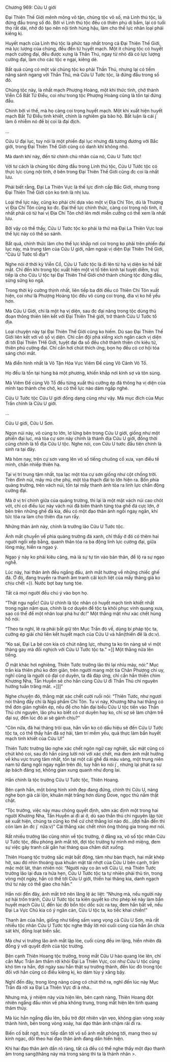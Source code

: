 




Chương 969: Cửu U giới


Đại Thiên Thế Giới mênh mông vô tận, chủng tộc vô số, mà Linh thú tộc, là đứng đầu trong số đó. Bởi vì Linh thú tộc đều có thiên phú dị bẩm, lại có tuổi thọ rất dài, nhờ đó tạo nên nội tình hùng hậu, làm cho thế lực nhân loại phải kiêng kị.

Huyết mạch của Linh thú tộc là phức tạp nhất trong cả Đại Thiên Thế Giới, mà lực lượng của chúng, đều đến từ huyết mạch. Một it chủng tộc có huyết mạch cường đại, đều được xưng là Thần Thú, ngay từ nhỏ đã có lực lượng cường đại, làm cho các tộc e ngại, kiêng dè.

Bất quá cũng có một vài chủng tộc ko phải Thần Thú, nhưng lại có tiềm năng sánh ngang với Thần Thú, mà Cửu U Tước tộc, là đứng đầu trong số đó.

Chủng tộc này, là nhất mạch Phượng Hoàng, một khi thức tỉnh, chở thành Viễn Cổ Bất Tử Điểu, coi như trong tộc Phượng Hoàng cũng là tồn tại đứng đầu.

Chính bởi vì thế, mà họ càng coi trọng huyết mạch. Một khi xuất hiện huyết mạch Bất Tử Điểu tinh khiết, chính là nghiêm gia bảo hộ. Bất luận là cái j` làm ô nhiễm nó đề bị coi là đại địch.

...

Cửu U đại lục, tuy nói là một phiến đại lục nhưng đã tương đương với Bắc giới, trong Đại Thiên Thế Giới cũng có danh khí không nhỏ.

Mà danh khí này, đến từ chính chủ nhân của nó, Cửu U Tước tộc!

Với tư cách là chủng tộc đứng đầu trong Linh thú tộc, Cửu U Tước tộc có thực lực cùng nội tình, ở bên trong Đại Thiên Thế Giới cũng đc coi là nhất lưu.

Phải biết rằng, Đại La Thiên Vực là thế lực đỉnh cấp Bắc Giới, nhưng trong Đại Thiên Thế Giới còn ko tình là nhị lưu.

Loại thế lực này, cũng ko phải chỉ dựa vào một vị Địa Chí Tôn, dù là Thượng vị Địa Chí Tôn cũng ko đc. Đại thế lực chính thức, càng coi trọng nội tình, ít nhất phải có từ hai vị Địa Chí Tôn chở lên mới miễn cưỡng có thể xem là nhất lưu.

Bởi vậy có thể thấy, Cửu U Tước tộc ko phải là thứ mà Đại La Thiên Vực loại thế lực này có thể so sánh.

Bất quá, chính thức làm cho thế lực khắp nơi coi trọng ko phải trên phiến đại lục này, mà trung tâm của Cửu U giới, nằm ngoài vị diện Đại Thiên Thế Giới, “Cửu U Tước tổ địa”!

Nghe nói ở thời kỳ Viễn Cổ, Cửu U Tước tộc là đi lên từ hạ vị diện ko hề bắt mắt. Chỉ đến khi trong tộc xuất hiện một vị tổ tiên kinh tai tuyệt diễm, trực tiếp là cho Cửu U tộc tại Đại Thiên Thế Giới chở thành chủng tộc đứng đầu, sừng sững ko ngã.

Trong thời kỳ cường thịnh nhất, liên tiếp ba đời đều có Thiên Chí Tôn xuất hiện, coi như là Phượng Hoàng tộc đều vô cùng coi trọng, đia vị ko hề yếu hơn.

Mà Cửu U Giới, chỉ là một hạ vị diện, sau đc đại năng trong tộc dùng thủ đoạn thông thiên liên kết với Đại Thiên Thê giới, trở thành Cửu U Tước tổ địa.

Loại chuyện này tại Đại Thiên Thế Giới cũng ko hiếm. Dù sao Đại Thiên Thế Giới liên kết với vô số vị diện. Chỉ cần đội phá xiềng xích ngăn cách vị diện đi tới Đại Thiên THế Giới, tuyệt đại đa số đều chở thành thiên chi kiêu tử, thiên phú cường đại. Chỉ cần hơi chút thích ứng, bọn họ đều có cơ hội tỏa sáng chói mắt.

Mà điển hình nhất là Vô Tận Hỏa Vực Viêm Đế cùng Võ Cảnh Võ Tổ.

Họ đều là tồn tại hùng bá một phương, khiến khắp nơi kính sợ và tôn sùng.

Mà Viêm Đế cùng Võ Tổ đếu từng xuất thủ cưỡng ép đả thông hạ vị diện của mình tạo thành che chở, ko có thế lực nào dám ngấp nghé.

Cửu U Tước tộc Cửu U giới đồng dạng cũng như vậy. Mà mục đích của Mục Trần chính là Cửu U giới.

...

Cửu U giới, Cửu U Sơn.

Ngọn núi này, vô cùng to lớn, lơ lửng bên trong Cửu U giới, giống như một phiến đại lục, mà tòa cự sơn này chính là thánh địa Cửu U giới, đồng thời cũng chính là tổ địa Cửu U tộc. Nghe nói, con Cửu U tước đầu tiên chính là sinh ra tại đây.

Mà hôm nay, trên cự sơn vang lên vô số tiếng chuông cổ xưa, vạn điểu tề minh, chấn nhiếp thiên hạ.

Tại vị trí trung tậm nhất, tọa lạc một tòa cự sơn giống như cột chống trời. Trên đỉnh núi, mây mù che phủ, một tòa thạch đài to lớn hiện ra. Bốn phía quảng trường, trên vách núi, tồn tại mấy thanh ảnh tỏa ra linh lực chấn động cường đại.

Mà ở vị trí chính giữa của quảng trường, thì lại là một mặt vách núi cao chót vót, chỉ có điều lúc này vách núi đã biến thành từng tòa ghế đá cực lớn, ở bên trên những ghế đá kia, đều có một đạo thân ảnh ngồi ngay ngắn, khí tức tỏa ra làm cho thiên địa run rẩy.

Những thân ảnh này, chính là trưởng lão Cửu U Tước tộc.

Ánh mắt chuyển về phìa quảng trường đá xanh, chỉ thấy ở đó có thêm hai người ngồi xếp bằng, quanh thân tỏa ra ba động linh lực cường đại, giữa lông mày, hiển ra ngạo ý.

Ngạo ý này ko phải kiêu căng, mà là sự tự tin vào bản thân, để lộ ra sự ngạo nghễ.

Lúc này, hai thân ảnh đều ngẩng đầu, ánh mắt hướng về những chiếc ghế đá. Ở đó, đang truyền ra thanh âm tranh cãi kịch liệt của mấy thàng già ko chịu chết =)). Nước bọt bay tung tóe.

Tất cả mọi người đều chú ý vào bọn họ.

“Thật ngu ngốc! Cửu U chính là tộc nhân có huyết mạch tinh khiết nhất trong ngàn năm qua, chính là cơ duyên để tộc ta khôi phục vinh quang xưa, sao có thể để một nhân loại phá hư đc!” Một thằng mặt như xác chết hùng hổ nói.

“Theo ta nghĩ, lẽ ra phải bắt giữ tên Mục Trần đó về, dùng bí pháp tộc ta, cưỡng ép giải chừ liên kết huyết mạch của Cửu U và hắn(thiến đê là dc:v).

“Ko sai, Đại La bé con kia có chút năng lực, nhưng ta ko tin nàng sẽ vì một thàng gay mà đối nghịch với Cửu U Tước tộc ta.” =]] Một thằng nữa lên tiếng.

Ở mặt khác hơi nghiêng, Thiên Tước trưởng lão thì lại nhíu mày, nói:” Mục trần kia thiên phú ko đơn giản, trên người mang một tia Chân Phượng chi uy, nghĩ cũng là người có đại cơ duyên, ta đã đáp ứng, chỉ cần hắn thiến chim Khương Nha, Tần Huyền sẽ cho hắn cùng Cửu U đi Thần Thú chi nguyên hưởng tuần trăng mât. =]]]”

Nghe chuyện đó, thằng mặt xác chết cười ruồi nói: “Thiên Tước, như ngươi nói thằng đấy chỉ là Ngũ phẩm Chí Tôn. Tu vi này, Khương Nha hai thằng có thể đơn giản nghiền ép, nếu để cho hắn đại biểu Cửu U tộc tiến vào Thần Thú chi nguyên, lão phu ko biết có cơ duyên hay ko, chỉ sợ sẽ làm chậm trễ đại sự, đến lúc đó ai sẽ gánh chịu?”

“Còn nữa, đã hai tháng trôi qua, hắn vẫn ko có dấu hiệu sẽ đến Cửu U Tước tộc ta, có thể thấy hắn đã sợ hãi, tâm trí mềm yếu, quả thực làm bẩn huyết mạch tinh khiết của Cửu U!”

Thiên Tước trưởng lão nghe xác chết ngôn ngữ cay nghiệt, sắc mặt cũng có chút khó coi, sau đó hắn cũng lười nói với xác chết, mà đem ánh mắt hướng về khu vực trung tâm nhất, tồn tại một cái ghế đá màu vàng, một trung niên nam tử đang ngồi ngay ngắn trên đó, tuy hắn ko nói j`, nhưng lại phát ra sự áp bách đáng sợ, không gian xung quanh như đọng lai.

Hắn chính là tộc trưởng Cửu U Tước tộc, Thiên Hoang.

Bên cạnh hắn, một bóng hình xinh đẹp đang đứng, chính thị Cửu U, nàng nghe bọn già cãi lộn, khuân mặt trắng hơn dùng Dove, ngọc thủ nắm thật chặt.

“Tộc trưởng, việc này mau chóng quyết định, sớm xác định một trong hai người Khương Nha, Tần Huyền ai đi ai ở, dù sao thần thú chi nguyên lập tức sẽ xuất hiện, chúng ta cũng ko thể cứ chờ thằng lol nào đó...(đợi hắn đến thì còn làm ăn đc j` nữa:v)” Cái thằng xác chết nhìn ông thông gia trong mơ nói.

Rất nhiều trưởng lão cũng nhìn về tộc trưởng, ở đằng xa, vô số tộc nhân Cửu U Tước tộc, đều phóng ánh mắt tới, đợi tộc trưởng tự mình mở miệng, đem sự việc gây tranh cãi gần hai tháng qua châm dứt xuống.

Thiên Hoang tộc trưởng sắc mặt bất động, tâm như bàn thạch, hai mắt khép hờ, sau đó nhìn thoáng qua khuân mặt tái nhợt của Cửu U bên cạnh, trầm mặc một lát, thản nhiên nói: “Người này co ân với Cửu U, mà Thiên Tước trưởng lão lại đưa ra hứa hẹn, Cửu U Tước tộc ta tự nhiên phải thủ tín, trong vòng một ngày, hắn có thể tới Cửu U giới, thiến hai thăng kia, danh ngạch thứ tư này có thể giao cho hắn.”

Hắn nói đến đây, ánh mắt trở nên lăng lệ ác liệt: “Nhưng mà, nếu người này sợ hãi trốn tránh, Cửu U Tước tộc ta kiên quyết ko cho phép kẻ này làm bẩn huyết mạch Cửu U, đến lúc đó bổn tộc dốc sức ra tay, đem hắn bắt về, nếu Đại La Vực Chủ kia có ý ngăn cản, Cửu U tộc ta, ko tiếc khai chiến!”

Thanh âm của hắn, giống như tiếng sấm vang vọng cả Cửu U Sơn, mà rất nhiều tộc nhân Cửu U Tước tộc nghe thấy lời nói cuồi cùng của hắn ẩn chứa sát khí, đồng loạt biến sắc.

Mà chư vị trưởng lão ánh mắt lập lòe, cuối cùng đều im lặng, hiển nhiên đã đồng ý với quyết định của tộc trưởng.

Bên cạnh Thiên Hoang tộc trưởng, trong mắt Cửu U hào quang lóe lên, chỉ cần Mục Trần âm thầm rời khỏi Đại La Thiên Vực, coi như Cửu U tộc cũng khó tìm ra hắn, đợi ngày sau hắn thật sự trưởng thành, đến lúc đó trong tộc đối với hắn cũng có điều kiêng kị, ko dám tùy ý xằng bậy.

Nghĩ đến đây, trong lòng nàng cũng có chút thở ra, nghĩ đến lúc này Mục Trần đã rời xa Đại La Thiên Vực đi à nha..

Nhưng mà, ý nhiệm này vừa hiện lên, bên cạnh nàng, Thiên Hoang đột nhiên ngẩng đầu nhìn về phía không trung, trong mắt hiện lên tinh quang thâm thúy.

Mà lúc hắn ngẩng đầu lên, bầu trờ đột nhiên vặn vẹo, không gian vòng xoáy thành hình, bên trong vòng xoáy, hai đạo thân ảnh chậm rãi đi ra.

Biến cố bất ngờ, trực tiếp dẫn tới vô số ánh mắt phóng tới, mang theo sự kinh ngạc, dõi theo hai đạo thân ảnh đang dần hiển hiện.

Khi hai đạo thân ảnh dần rõ ràng, tất cả đều có thể nghe thấy một đạo thanh âm trong sang(thăng này mà trong sáng thì ta là thánh nhân >.




